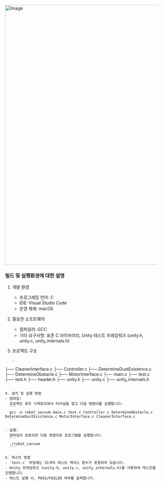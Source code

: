 <img width="855" alt="Image" src="https://github.com/user-attachments/assets/f8bfc169-047e-4330-9e8c-62cc0d965fdf" />

### 빌드 및 실행환경에 대한 설명

1. 개발 환경
   - 프로그래밍 언어: C
   - IDE: Visual Studio Code
   - 운영 체제: macOS

2. 필요한 소프트웨어
   - 컴파일러: GCC
   - 기타 요구사항: 표준 C 라이브러리, Unity 테스트 프레임워크 (unity.h, unity.c, unity_internals.h)

3. 프로젝트 구조
   ```
   .
├── CleanerInterface.c
├── Controller.c
├── DetermineDustExistence.c
├── DetermineObstacle.c
├── MotorInterface.c
├── main.c
├── test.c
├── test.h
├── header.h
├── unity.h
├── unity.c
├── unity_internals.h
   ```

4. 설치 및 실행 방법
   - 컴파일:
     프로젝트 루트 디렉토리에서 터미널을 열고 다음 명령어를 실행합니다:
     ```
     gcc -o robot_vacuum main.c test.c Controller.c DetermineObstacle.c DetermineDustExistence.c MotorInterface.c CleanerInterface.c
     ```

   - 실행:
     컴파일이 완료되면 다음 명령어로 프로그램을 실행합니다:
     ```
     ./robot_vacuum
     ```

5. 테스트 방법
   - `test.c` 파일에는 31개의 테스트 케이스 함수가 포함되어 있습니다.
   - Unity 프레임워크 (unity.h, unity.c, unity_internals.h)를 사용하여 테스트를 진행합니다.
   - 테스트 실행 시, PASS/FAILED 여부를 출력합니다.


